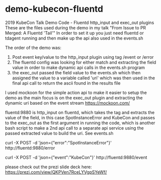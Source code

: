 # demo-kubecon-fluentd
2019 KubeCon Talk Demo Code - Fluentd http_input and exec_out plugins
These are the files used during the demo in my talk "From Issue to PR Merged: A Fluentd 'Tail'"
In order to set it up you just need fluentd or tdagent running and then make up the api also used in the events.sh

The order of the demo was:

1. Post event key/value to the http_input plugin using tag /event or /error
2. The fluentd config was looking for either match and extracting the field value in order to make dynamic api calls in the events.sh program
3. the exec_out passed the field value to the events.sh which then assigned the value to a variable called 'uri' which was then used in the final api call to return the ascii found in the results file

I used mockoon for the simple action api to make it easier to setup the demo as the main focus is on the exec_out plugin and extracting the dynamic uri based on the event stream
https://mockoon.com/

fluentd:9880 is http_input on fluentd, which takes the tag and extracts the value of the field, in this case SpotInstanceError and KubeCon and passes to the exec_out as the first argument in running the code, which is another bash script to make a 2nd api call to a separate api service using the passed extracted value to build the uri. See events.sh

curl -X POST -d 'json={"error":"SpotInstanceError"}' http://fluentd:9880/error
 
curl -X POST -d 'json={"event":"KubeCon"}' http://fluentd:9880/event
 
 
please check out the prezi slide deck here: https://prezi.com/view/QKPVen7RceLYVgpSYeWf/
